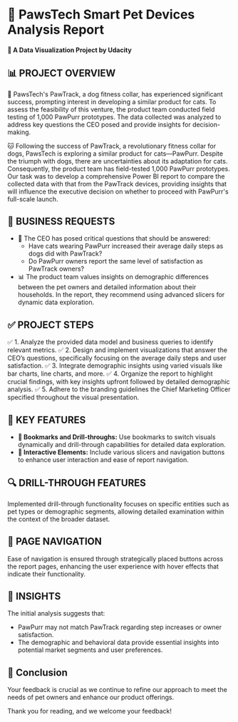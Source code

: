 # 🐾 PawsTech Smart Pet Devices Analysis Report
#### 📘 A Data Visualization Project by Udacity

## 📊 PROJECT OVERVIEW
🐶 PawsTech's PawTrack, a dog fitness collar, has experienced significant success, prompting interest in developing a similar product for cats. To assess the feasibility of this venture, the product team conducted field testing of 1,000 PawPurr prototypes. The data collected was analyzed to address key questions the CEO posed and provide insights for decision-making.

🐱 Following the success of PawTrack, a revolutionary fitness collar for dogs, PawsTech is exploring a similar product for cats—PawPurr. Despite the triumph with dogs, there are uncertainties about its adaptation for cats. Consequently, the product team has field-tested 1,000 PawPurr prototypes. Our task was to develop a comprehensive Power BI report to compare the collected data with that from the PawTrack devices, providing insights that will influence the executive decision on whether to proceed with PawPurr's full-scale launch.

## 📑 BUSINESS REQUESTS
+ 🏢 The CEO has posed critical questions that should be answered:
  * Have cats wearing PawPurr increased their average daily steps as dogs did with PawTrack?
  * Do PawPurr owners report the same level of satisfaction as PawTrack owners?
+ 📊 The product team values insights on demographic differences between the pet owners and detailed information about their households. In the report, they recommend using advanced slicers for dynamic data exploration.

## ✅ PROJECT STEPS
✅ 1. Analyze the provided data model and business queries to identify relevant metrics.
✅ 2. Design and implement visualizations that answer the CEO’s questions, specifically focusing on the average daily steps and user satisfaction.
✅ 3. Integrate demographic insights using varied visuals like bar charts, line charts, and more.
✅ 4. Organize the report to highlight crucial findings, with key insights upfront followed by detailed demographic analysis.
✅ 5. Adhere to the branding guidelines the Chief Marketing Officer specified throughout the visual presentation.

## 🌟 KEY FEATURES
+ **🔖 Bookmarks and Drill-throughs:** Use bookmarks to switch visuals dynamically and drill-through capabilities for detailed data exploration.
+ **🔧 Interactive Elements:** Include various slicers and navigation buttons to enhance user interaction and ease of report navigation.

## 🔍 DRILL-THROUGH FEATURES
Implemented drill-through functionality focuses on specific entities such as pet types or demographic segments, allowing detailed examination within the context of the broader dataset.

## 🧭 PAGE NAVIGATION
Ease of navigation is ensured through strategically placed buttons across the report pages, enhancing the user experience with hover effects that indicate their functionality.

## 🔎 INSIGHTS
The initial analysis suggests that:
+ PawPurr may not match PawTrack regarding step increases or owner satisfaction.
+ The demographic and behavioral data provide essential insights into potential market segments and user preferences.

## 📝 Conclusion
Your feedback is crucial as we continue to refine our approach to meet the needs of pet owners and enhance our product offerings.

Thank you for reading, and we welcome your feedback!

